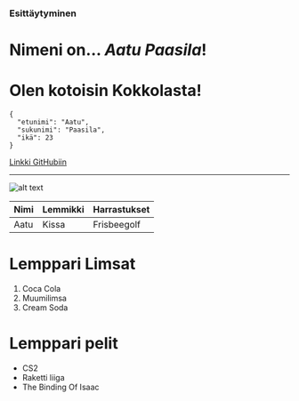 ### **Esittäytyminen**
# Nimeni on... *Aatu Paasila*!
# Olen kotoisin Kokkolasta!

```
{
  "etunimi": "Aatu",
  "sukunimi": "Paasila",
  "ikä": 23
}
```
[Linkki GitHubiin]

[Linkki GitHubiin]: https://github.com

--------------------------------------------------
![alt text](https://media2.dev.to/dynamic/image/width=1080,height=1080,fit=cover,gravity=auto,format=auto/https%3A%2F%2Fdev-to-uploads.s3.amazonaws.com%2Fuploads%2Farticles%2Fpwf3cr926c5s8ksswe66.jpeg)

| Nimi | Lemmikki | Harrastukset |
|------|----------|--------------|
| Aatu | Kissa    | Frisbeegolf  |

# Lemppari Limsat
1. Coca Cola
2. Muumilimsa
3. Cream Soda

# Lemppari pelit
- CS2
- Raketti liiga
- The Binding Of Isaac